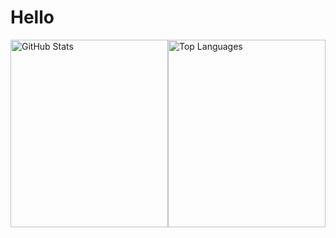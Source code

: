 <h1>Hello</h1>
<div style="display: flex; height: 300px; width: 100%;">
    <img
            alt="GitHub Stats"
            src="https://github-readme-stats.vercel.app/api?username=ZeroPure&theme=vue-dark"
            style="height: 100%;"
    />
    <img
            alt="Top Languages"
            src="https://github-readme-stats.vercel.app/api/top-langs/?username=ZeroPure&layout=compact&theme=vue-dark"
            style="height: 100%;"
    />
</div>
